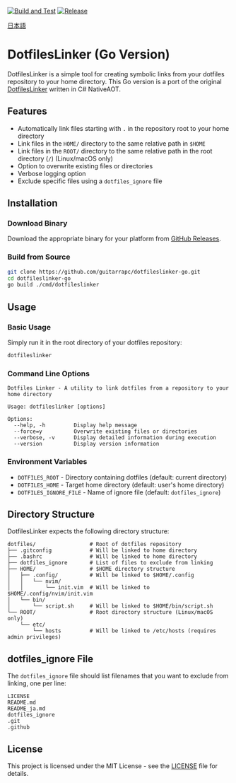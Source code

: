 [![Build and Test](https://github.com/guitarrapc/dotfileslinker-go/actions/workflows/build.yml/badge.svg)](https://github.com/guitarrapc/dotfileslinker-go/actions/workflows/build.yml)
[![Release](https://github.com/guitarrapc/dotfileslinker-go/actions/workflows/release.yml/badge.svg)](https://github.com/guitarrapc/dotfileslinker-go/actions/workflows/release.yml)

[日本語](README_ja.md)

# DotfilesLinker (Go Version)

DotfilesLinker is a simple tool for creating symbolic links from your dotfiles repository to your home directory. This Go version is a port of the original [DotfilesLinker](https://github.com/guitarrapc/DotfilesLinker) written in C# NativeAOT.

<!-- START doctoc generated TOC please keep comment here to allow auto update -->
<!-- DON'T EDIT THIS SECTION, INSTEAD RE-RUN doctoc TO UPDATE -->

<!-- END doctoc generated TOC please keep comment here to allow auto update -->

## Features

- Automatically link files starting with `.` in the repository root to your home directory
- Link files in the `HOME/` directory to the same relative path in `$HOME`
- Link files in the `ROOT/` directory to the same relative path in the root directory (`/`) (Linux/macOS only)
- Option to overwrite existing files or directories
- Verbose logging option
- Exclude specific files using a `dotfiles_ignore` file

## Installation

### Download Binary

Download the appropriate binary for your platform from [GitHub Releases](https://github.com/guitarrapc/dotfileslinker-go/releases).

### Build from Source

```bash
git clone https://github.com/guitarrapc/dotfileslinker-go.git
cd dotfileslinker-go
go build ./cmd/dotfileslinker
```

## Usage

### Basic Usage

Simply run it in the root directory of your dotfiles repository:

```bash
dotfileslinker
```

### Command Line Options

```
Dotfiles Linker - A utility to link dotfiles from a repository to your home directory

Usage: dotfileslinker [options]

Options:
  --help, -h         Display help message
  --force=y          Overwrite existing files or directories
  --verbose, -v      Display detailed information during execution
  --version          Display version information
```

### Environment Variables

- `DOTFILES_ROOT` - Directory containing dotfiles (default: current directory)
- `DOTFILES_HOME` - Target home directory (default: user's home directory)
- `DOTFILES_IGNORE_FILE` - Name of ignore file (default: `dotfiles_ignore`)

## Directory Structure

DotfilesLinker expects the following directory structure:

```
dotfiles/                 # Root of dotfiles repository
├── .gitconfig            # Will be linked to home directory
├── .bashrc               # Will be linked to home directory
├── dotfiles_ignore       # List of files to exclude from linking
├── HOME/                 # $HOME directory structure
│   ├── .config/          # Will be linked to $HOME/.config
│   │   └── nvim/
│   │       └── init.vim  # Will be linked to $HOME/.config/nvim/init.vim
│   └── bin/
│       └── script.sh     # Will be linked to $HOME/bin/script.sh
└── ROOT/                 # Root directory structure (Linux/macOS only)
    └── etc/
        └── hosts         # Will be linked to /etc/hosts (requires admin privileges)
```

## dotfiles_ignore File

The `dotfiles_ignore` file should list filenames that you want to exclude from linking, one per line:

```
LICENSE
README.md
README_ja.md
dotfiles_ignore
.git
.github
```

## License

This project is licensed under the MIT License - see the [LICENSE](LICENSE) file for details.
